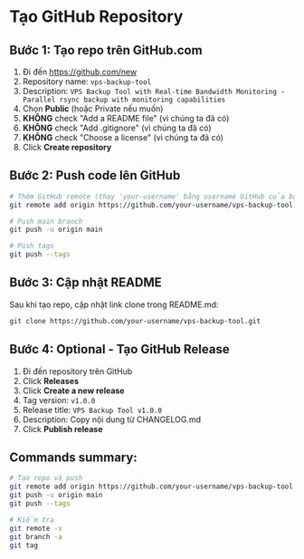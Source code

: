 # Tạo GitHub Repository

## Bước 1: Tạo repo trên GitHub.com

1. Đi đến https://github.com/new
2. Repository name: `vps-backup-tool`
3. Description: `VPS Backup Tool with Real-time Bandwidth Monitoring - Parallel rsync backup with monitoring capabilities`
4. Chọn **Public** (hoặc Private nếu muốn)
5. **KHÔNG** check "Add a README file" (vì chúng ta đã có)
6. **KHÔNG** check "Add .gitignore" (vì chúng ta đã có)
7. **KHÔNG** check "Choose a license" (vì chúng ta đã có)
8. Click **Create repository**

## Bước 2: Push code lên GitHub

```bash
# Thêm GitHub remote (thay 'your-username' bằng username GitHub của bạn)
git remote add origin https://github.com/your-username/vps-backup-tool.git

# Push main branch
git push -u origin main

# Push tags
git push --tags
```

## Bước 3: Cập nhật README

Sau khi tạo repo, cập nhật link clone trong README.md:

```bash
git clone https://github.com/your-username/vps-backup-tool.git
```

## Bước 4: Optional - Tạo GitHub Release

1. Đi đến repository trên GitHub
2. Click **Releases** 
3. Click **Create a new release**
4. Tag version: `v1.0.0`
5. Release title: `VPS Backup Tool v1.0.0`
6. Description: Copy nội dung từ CHANGELOG.md
7. Click **Publish release**

## Commands summary:

```bash
# Tạo repo và push
git remote add origin https://github.com/your-username/vps-backup-tool.git
git push -u origin main
git push --tags

# Kiểm tra
git remote -v
git branch -a
git tag
```
